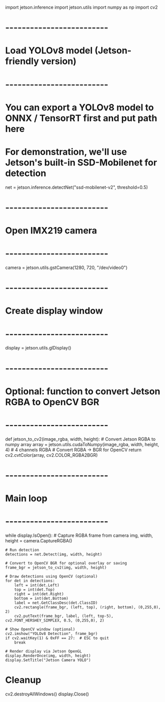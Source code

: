 import jetson.inference
import jetson.utils
import numpy as np
import cv2

# -------------------------
# Load YOLOv8 model (Jetson-friendly version)
# -------------------------
# You can export a YOLOv8 model to ONNX / TensorRT first and put path here
# For demonstration, we'll use Jetson's built-in SSD-Mobilenet for detection
net = jetson.inference.detectNet("ssd-mobilenet-v2", threshold=0.5)

# -------------------------
# Open IMX219 camera
# -------------------------
camera = jetson.utils.gstCamera(1280, 720, "/dev/video0")

# -------------------------
# Create display window
# -------------------------
display = jetson.utils.glDisplay()

# -------------------------
# Optional: function to convert Jetson RGBA to OpenCV BGR
# -------------------------
def jetson_to_cv2(image_rgba, width, height):
    # Convert Jetson RGBA to numpy array
    array = jetson.utils.cudaToNumpy(image_rgba, width, height, 4)  # 4 channels RGBA
    # Convert RGBA -> BGR for OpenCV
    return cv2.cvtColor(array, cv2.COLOR_RGBA2BGR)

# -------------------------
# Main loop
# -------------------------
while display.IsOpen():
    # Capture RGBA frame from camera
    img, width, height = camera.CaptureRGBA()
    
    # Run detection
    detections = net.Detect(img, width, height)
    
    # Convert to OpenCV BGR for optional overlay or saving
    frame_bgr = jetson_to_cv2(img, width, height)
    
    # Draw detections using OpenCV (optional)
    for det in detections:
        left = int(det.Left)
        top = int(det.Top)
        right = int(det.Right)
        bottom = int(det.Bottom)
        label = net.GetClassDesc(det.ClassID)
        cv2.rectangle(frame_bgr, (left, top), (right, bottom), (0,255,0), 2)
        cv2.putText(frame_bgr, label, (left, top-5), cv2.FONT_HERSHEY_SIMPLEX, 0.5, (0,255,0), 2)
    
    # Show OpenCV window (optional)
    cv2.imshow("YOLOv8 Detection", frame_bgr)
    if cv2.waitKey(1) & 0xFF == 27:  # ESC to quit
        break
    
    # Render display via Jetson OpenGL
    display.RenderOnce(img, width, height)
    display.SetTitle("Jetson Camera YOLO")

# Cleanup
cv2.destroyAllWindows()
display.Close()
